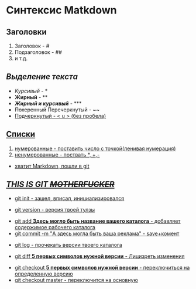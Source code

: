  # Синтексис Matkdown

 ## Заголовки

1. Заголовок - #
2. Подзаголовок - ## 
3. и т.д.

## *Выделение текста*

- *Курсивый* -  *
- **Жирный** - **
- ***Жирный и курсивый*** - ***
- ~~Похеренный~~ Перечеркнутый - ~~ 
- <u>Подчеркнутый<u> - < u > (без пробела)

## Списки

1. нумерованные - поставить число с точкой(ленивая нумерация)
73. ненумерованные - поствать *, +,- 
-  хватит Markdown, пошли в git

## ***THIS IS GIT ~~MOTHERFUCKER~~***

- git init - зашел, вписал, инициализировался 
+ git version - версия твоей тулзы 
* git add **Здесь могло быть название вашего каталога** - добавляет содержимое рабочего каталога 
* git commit -m "А здесь могла быть ваша реклама" - save+комент
+ git log - прочекать версии твоего каталога
* git diff **5 первых символов нужной версии** - Лицизреть изменения
 - git checkout **5 первых символов нужной версии** - переключиться на определенную версию
 - git checkout master - переключится на основную
 